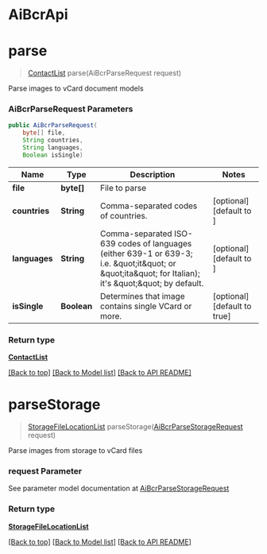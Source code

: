 # AiBcrApi

            
<a name="parse"></a>
# **parse**
> [ContactList](ContactList.md) parse(AiBcrParseRequest request)

Parse images to vCard document models             

### **AiBcrParseRequest** Parameters
```java
public AiBcrParseRequest(
    byte[] file, 
    String countries, 
    String languages, 
    Boolean isSingle)
```

Name | Type | Description | Notes
---- | ---- | ----------- | -----
 **file** | **byte[]**| File to parse |
 **countries** | **String**| Comma-separated codes of countries. | [optional] [default to ]
 **languages** | **String**| Comma-separated ISO-639 codes of languages (either 639-1 or 639-3; i.e. \&quot;it\&quot; or \&quot;ita\&quot; for Italian); it&#39;s \&quot;\&quot; by default.              | [optional] [default to ]
 **isSingle** | **Boolean**| Determines that image contains single VCard or more. | [optional] [default to true]

### Return type

[**ContactList**](ContactList.md)

[[Back to top]](#) [[Back to Model list]](Models.md) [[Back to API README]](README.md)

            
<a name="parseStorage"></a>
# parseStorage
> [StorageFileLocationList](StorageFileLocationList.md) parseStorage([AiBcrParseStorageRequest](AiBcrParseStorageRequest.md) request)

Parse images from storage to vCard files             

### request Parameter

See parameter model documentation at [AiBcrParseStorageRequest](AiBcrParseStorageRequest.md)

### Return type

[**StorageFileLocationList**](StorageFileLocationList.md)

[[Back to top]](#) [[Back to Model list]](Models.md) [[Back to API README]](README.md)
